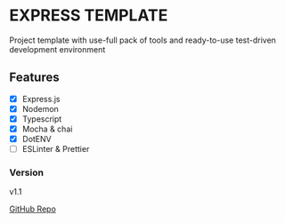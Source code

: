 # EXPRESS TEMPLATE
Project template with use-full pack of tools and ready-to-use test-driven development environment

## Features
- [x] Express.js
- [x] Nodemon
- [x] Typescript
- [x] Mocha & chai
- [x] DotENV
- [ ] ESLinter & Prettier

### Version
v1.1

[GitHub Repo](https://github.com/MateoDi9z/express-template)
